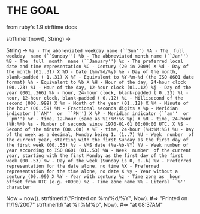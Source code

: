 THE GOAL
========  

from ruby's 1.9 strftime docs

strftimerl(now(), String) ->

String -> 
`
  %a - The abbreviated weekday name (``Sun'')
  %A - The  full  weekday  name (``Sunday'')
  %b - The abbreviated month name (``Jan'')
  %B - The  full  month  name (``January'')
  %c - The preferred local date and time representation
  %C - Century (20 in 2009)
X %d - Day of the month (01..31)
X %D - Date (%m/%d/%y)
  %e - Day of the month, blank-padded ( 1..31)
X %F - Equivalent to %Y-%m-%d (the ISO 8601 date format)
  %h - Equivalent to %b
X %H - Hour of the day, 24-hour clock (00..23)
  %I - Hour of the day, 12-hour clock (01..12)
  %j - Day of the year (001..366)
  %k - hour, 24-hour clock, blank-padded ( 0..23)
  %l - hour, 12-hour clock, blank-padded ( 0..12)
  %L - Millisecond of the second (000..999)
X %m - Month of the year (01..12)
X %M - Minute of the hour (00..59)
  %N - Fractional seconds digits
X %p - Meridian indicator (``AM''  or  ``PM'')
X %P - Meridian indicator (``am''  or  ``pm'')
  %r - time, 12-hour (same as %I:%M:%S %p)
X %R - time, 24-hour (%H:%M)
  %s - Number of seconds since 1970-01-01 00:00:00 UTC.
X %S - Second of the minute (00..60)
X %T - time, 24-hour (%H:%M:%S)
  %u - Day of the week as a decimal, Monday being 1. (1..7)
  %U - Week  number  of the current year,
          starting with the first Sunday as the first
          day of the first week (00..53)
  %v - VMS date (%e-%b-%Y)
  %V - Week number of year according to ISO 8601 (01..53)
  %W - Week  number  of the current year,
          starting with the first Monday as the first
          day of the first week (00..53)
  %w - Day of the week (Sunday is 0, 0..6)
  %x - Preferred representation for the date alone, no time
  %X - Preferred representation for the time alone, no date
X %y - Year without a century (00..99)
X %Y - Year with century
  %z - Time zone as  hour offset from UTC (e.g. +0900)
  %Z - Time zone name
  %% - Literal ``%'' character
`

   Now = now().
   strftimerl:f("Printed on %m/%d/%Y", Now). #=> "Printed on 11/19/2007"
   strftimerl:f("at %I:%M%p", Now).          #=> "at 08:37AM"

